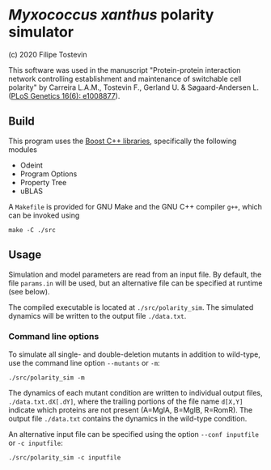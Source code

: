 # _Myxococcus xanthus_ polarity simulator

(c) 2020 Filipe Tostevin

This software was used in the manuscript "Protein-protein interaction network
controlling establishment and maintenance of switchable cell polarity" by
Carreira L.A.M., Tostevin F., Gerland U. & Søgaard-Andersen L. ([PLoS Genetics 16(6): e1008877](https://doi.org/10.1371/journal.pgen.1008877)).

## Build

This program uses the [Boost C++ libraries](https://www.boost.org/),
specifically the following modules
- Odeint
- Program Options
- Property Tree
- uBLAS

A `Makefile` is provided for GNU Make and the GNU C++ compiler `g++`, which can
be invoked using
```
make -C ./src
```

## Usage

Simulation and model parameters are read from an input file. By default, the
file `params.in` will be used, but an alternative file can be specified at
runtime (see below).

The compiled executable is located at `./src/polarity_sim`. The simulated
dynamics will be written to the output file `./data.txt`.

### Command line options

To simulate all single- and double-deletion mutants in addition to wild-type,
use the command line option `--mutants` or `-m`:
```
./src/polarity_sim -m
```
The dynamics of each mutant condition are written to individual output files,
`./data.txt.dX[.dY]`, where the trailing portions of the file name `d[X,Y]`
indicate which proteins are not present (A=MglA, B=MglB, R=RomR). The output
file `./data.txt` contains the dynamics in the wild-type condition.

An alternative input file can be specified using the option `--conf inputfile`
or `-c inputfile`:
```
./src/polarity_sim -c inputfile
```
